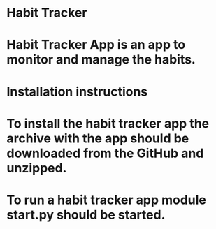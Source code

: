 # Habit Tracker 
# 
# Habit Tracker App is an app to monitor and manage the habits.
#
# Installation instructions
# To install the habit tracker app the archive with the app should be downloaded from the GitHub and unzipped.
# 
# To run a habit tracker app module start.py should be started.
